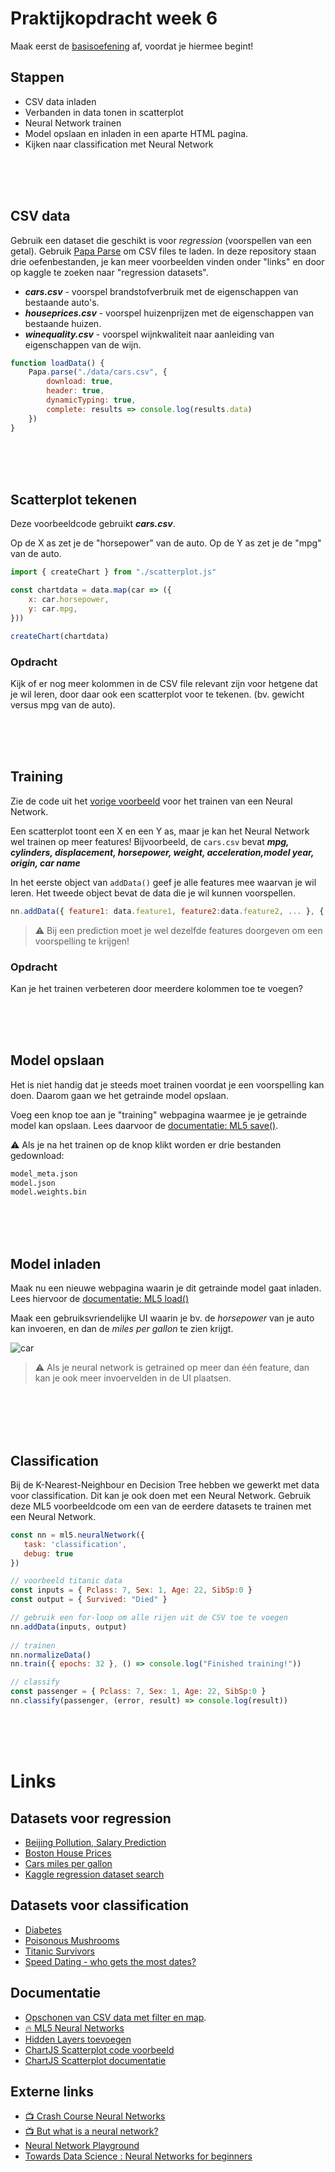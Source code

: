 
# Praktijkopdracht week 6

Maak eerst de [basisoefening](./README.md) af, voordat je hiermee begint!

## Stappen

  - CSV data inladen
  - Verbanden in data tonen in scatterplot
  - Neural Network trainen
  - Model opslaan en inladen in een aparte HTML pagina.
  - Kijken naar classification met Neural Network


<br>
<br>
<br>

## CSV data

Gebruik een dataset die geschikt is voor *regression* (voorspellen van een getal). Gebruik [Papa Parse](https://www.papaparse.com) om CSV files te laden. In deze repository staan drie oefenbestanden, je kan meer voorbeelden vinden onder "links" en door op kaggle te zoeken naar "regression datasets".

- ***cars.csv*** - voorspel brandstofverbruik met de eigenschappen van bestaande auto's.
- ***houseprices.csv*** - voorspel huizenprijzen met de eigenschappen van bestaande huizen.
- ***winequality.csv*** - voorspel wijnkwaliteit naar aanleiding van eigenschappen van de wijn.

```javascript
function loadData() {
    Papa.parse("./data/cars.csv", {
        download: true,
        header: true, 
        dynamicTyping: true,
        complete: results => console.log(results.data)
    })
}
```

<br>
<br>
<br>

## Scatterplot tekenen 

Deze voorbeeldcode gebruikt ***cars.csv***.

Op de X as zet je de "horsepower" van de auto. Op de Y as zet je de "mpg" van de auto. 

```javascript
import { createChart } from "./scatterplot.js"

const chartdata = data.map(car => ({
    x: car.horsepower,
    y: car.mpg,
}))

createChart(chartdata)
```
### Opdracht

Kijk of er nog meer kolommen in de CSV file relevant zijn voor hetgene dat je wil leren, door daar ook een scatterplot voor te tekenen. (bv. gewicht versus mpg van de auto).

<br>
<br>
<br>

## Training

Zie de code uit het [vorige voorbeeld](./README.md) voor het trainen van een Neural Network.

Een scatterplot toont een X en een Y as, maar je kan het Neural Network wel trainen op meer features! Bijvoorbeeld, de `cars.csv` bevat ***mpg, cylinders, displacement, horsepower, weight, acceleration,model year, origin, car name***

In het eerste object van `addData()` geef je alle features mee waarvan je wil leren. Het tweede object bevat de data die je wil kunnen voorspellen.

```javascript
nn.addData({ feature1: data.feature1, feature2:data.feature2, ... }, { label: data.label })
```
> ⚠️ Bij een prediction moet je wel dezelfde features doorgeven om een voorspelling te krijgen!

### Opdracht

Kan je het trainen verbeteren door meerdere kolommen toe te voegen?

<br>
<Br>
<br>

## Model opslaan

Het is niet handig dat je steeds moet trainen voordat je een voorspelling kan doen. Daarom gaan we het getrainde model opslaan.

Voeg een knop toe aan je "training" webpagina waarmee je je getrainde model kan opslaan. Lees daarvoor de [documentatie: ML5 save()](https://learn.ml5js.org/#/reference/neural-network?id=save).

⚠️ Als je na het trainen op de knop klikt worden er drie bestanden gedownload:
```bash
model_meta.json
model.json
model.weights.bin
```
<br>
<br>
<br>

## Model inladen

Maak nu een nieuwe webpagina waarin je dit getrainde model gaat inladen. Lees hiervoor de [documentatie: ML5 load()](https://learn.ml5js.org/#/reference/neural-network?id=load)

Maak een gebruiksvriendelijke UI waarin je bv. de *horsepower* van je auto kan invoeren, en dan de *miles per gallon* te zien krijgt.

![car](../images/carpredict.png)

> ⚠️ Als je neural network is getrained op meer dan één feature, dan kan je ook meer invoervelden in de UI plaatsen.

<br>
<br>
<br>
<br>

## Classification 

Bij de K-Nearest-Neighbour en Decision Tree hebben we gewerkt met data voor classification. Dit kan je ook doen met een Neural Network. Gebruik deze ML5 voorbeeldcode om een van de eerdere datasets te trainen met een Neural Network. 
  
```javascript
const nn = ml5.neuralNetwork({
   task: 'classification',
   debug: true
})

// voorbeeld titanic data
const inputs = { Pclass: 7, Sex: 1, Age: 22, SibSp:0 }
const output = { Survived: "Died" }

// gebruik een for-loop om alle rijen uit de CSV toe te voegen
nn.addData(inputs, output)
  
// trainen
nn.normalizeData()
nn.train({ epochs: 32 }, () => console.log("Finished training!"))

// classify
const passenger = { Pclass: 7, Sex: 1, Age: 22, SibSp:0 }
nn.classify(passenger, (error, result) => console.log(result))
```

<br>
<br>
<br>



# Links

## Datasets voor regression

- [Beijing Pollution, Salary Prediction](https://www.kaggle.com/ahmettezcantekin/beginner-dataset-v2)
- [Boston House Prices](https://www.kaggle.com/vikrishnan/boston-house-prices)
- [Cars miles per gallon](https://www.kaggle.com/uciml/autompg-dataset)
- [Kaggle regression dataset search](https://www.kaggle.com/search?q=tag%3A%22regression%22+in%3Adatasets)
  
## Datasets voor classification
  
- [Diabetes](https://github.com/HR-CMGT/PRG08-2021-2022/blob/main/week5/oefening/data/diabetes.csv)
- [Poisonous Mushrooms](https://github.com/HR-CMGT/PRG08-2021-2022/blob/main/week5/oefening/data/mushrooms.csv)
- [Titanic Survivors](https://github.com/HR-CMGT/PRG08-2021-2022/blob/main/week5/oefening/data/titanic.csv)
- [Speed Dating - who gets the most dates?](https://www.kaggle.com/datasets/annavictoria/speed-dating-experiment)

## Documentatie

- [Opschonen van CSV data met filter en map](https://github.com/HR-CMGT/PRG08-2020-2021/blob/main/snippets/csv.md).
- [🔥 ML5 Neural Networks](https://learn.ml5js.org/#/reference/neural-network)
- [Hidden Layers toevoegen](https://github.com/HR-CMGT/PRG08-2021-2022/blob/main/snippets/layers.md)
- [ChartJS Scatterplot code voorbeeld](https://github.com/HR-CMGT/PRG08-2021-2022/blob/main/snippets/scatterplot.md)
- [ChartJS Scatterplot documentatie](https://www.chartjs.org/docs/latest/charts/scatter.html)

## Externe links

- [📺 Crash Course Neural Networks](https://www.youtube.com/watch?v=JBlm4wnjNMY)
- [📺  But what is a neural network?](https://www.youtube.com/watch?v=aircAruvnKk)
- [Neural Network Playground](https://playground.tensorflow.org/)
- [Towards Data Science : Neural Networks for beginners](https://towardsdatascience.com/a-beginners-guide-to-neural-networks-d5cf7e369a13)
